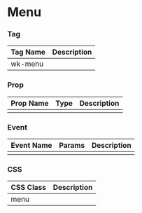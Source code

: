 # Menu

### Tag
Tag Name | Description
--- | --- 
wk-menu | 

### Prop
Prop Name | Type | Description
--- | --- | ---
  |   | 

### Event
Event Name | Params | Description
--- | --- | ---
 |  | 

### CSS
CSS Class | Description
--- | --- 
menu | 